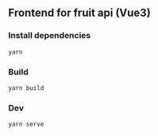 ## Frontend for fruit api (Vue3)

### Install dependencies

```
yarn
```

### Build

```
yarn build
```

### Dev

```
yarn serve
```
